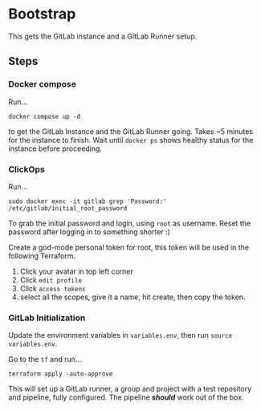 # Bootstrap

This gets the GitLab instance and a GitLab Runner setup.

## Steps

### Docker compose

Run...

```shell
docker compose up -d
```

to get the GitLab Instance and the GitLab Runner going. Takes ~5 minutes for the instance to finish. Wait until `docker ps` shows
healthy status for the instance before proceeding.

### ClickOps

Run...

```shell
sudo docker exec -it gitlab grep 'Password:' /etc/gitlab/initial_root_password
```

To grab the initial password and login, using `root` as username. Reset the password after logging in to something shorter :)

Create a god-mode personal token for root, this token will be used in the following Terraform.

1. Click your avatar in top left corner
2. Click `edit profile`
3. Click `access tokens`
4. select all the scopes, give it a name, hit create, then copy the token.

### GitLab Initialization

Update the environment variables in `variables.env`, then run `source variables.env`.

Go to the `tf` and run...

```shell
terraform apply -auto-approve
```

This will set up a GitLab runner, a group and project with a test repository and pipeline, fully configured. The pipeline
***should*** work out of the box.
